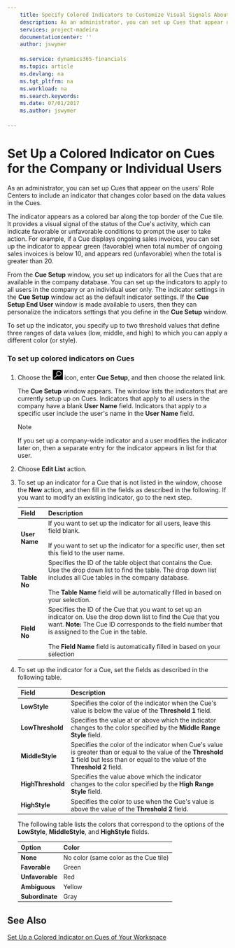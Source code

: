 ```yaml
---
    title: Specify Colored Indicators to Customize Visual Signals About a Cue's Activity for the Company or Individual Users | Microsoft Docs
    description: As an administrator, you can set up Cues that appear on the users' Role Centers to include an indicator that changes color based on the data values in the Cues.
    services: project-madeira
    documentationcenter: ''
    author: jswymer

    ms.service: dynamics365-financials
    ms.topic: article
    ms.devlang: na
    ms.tgt_pltfrm: na
    ms.workload: na
    ms.search.keywords:
    ms.date: 07/01/2017
    ms.author: jswymer

---
```

# Set Up a Colored Indicator on Cues for the Company or Individual Users
As an administrator, you can set up Cues that appear on the users' Role Centers to include an indicator that changes color based on the data values in the Cues.  
  
The indicator appears as a colored bar along the top border of the Cue tile. It provides a visual signal of the status of the Cue's activity, which can indicate favorable or unfavorable conditions to prompt the user to take action. For example, if a Cue displays ongoing sales invoices, you can set up the indicator to appear green (favorable) when total number of ongoing sales invoices is below 10, and appears red (unfavorable) when the total is greater than 20.  
  
From the **Cue Setup** window, you set up indicators for all the Cues that are available in the company database. You can set up the indicators to apply to all users in the company or an individual user only. The indicator settings in the **Cue Setup** window act as the default indicator settings. If the **Cue Setup End User** window is made available to users, then they can personalize the indicators settings that you define in the **Cue Setup** window.  
  
To set up the indicator, you specify up to two threshold values that define three ranges of data values (low, middle, and high) to which you can apply a different color (or style).  
  
### To set up colored indicators on Cues  
1. Choose the ![Search for Page or Report](media/ui-search/search_small.png "Search for Page or Report icon") icon, enter **Cue Setup**, and then choose the related link.  
  
     The **Cue Setup** window appears. The window lists the indicators that are currently setup up on Cues. Indicators that apply to all users in the company have a blank **User Name** field. Indicators that apply to a specific user include the user's name in the **User Name** field.  
  
    > [!NOTE]  
    >  If you set up a company-wide indicator and a user modifies the indicator later on, then a separate entry for the indicator appears in list for that user.  
  
2. Choose **Edit List** action.  
3. To set up an indicator for a Cue that is not listed in the window, choose the **New** action, and then fill in the fields as described in the following. If you want to modify an existing indicator, go to the next step.  
  
    |  Field  |  Description  |    
    |---------|---------------|  
    |**User Name**|If you want to set up the indicator for all users, leave this field blank.<br /><br /> If you want to set up the indicator for a specific user, then set this field to the user name.|  
    |**Table No**|Specifies the ID of the table object that contains the Cue. Use the drop down list to find the table. The drop down list includes all Cue tables in the company database.<br /><br /> The **Table Name** field will be automatically filled in based on your selection.|  
    |**Field No**|Specifies the ID of the Cue that you want to set up an indicator on. Use the drop down list to find the Cue that you want. **Note:**  The Cue ID corresponds to the field number that is assigned to the Cue in the table. <br /><br /> The **Field Name** field is automatically filled in based on your selection|  
  
4. To set up the indicator for a Cue, set the fields as described in the following table.  
  
    |  Field  |  Description  |    
    |---------|---------------|  
    |**LowStyle**|Specifies the color of the indicator when the Cue's value is below the value of the **Threshold 1** field.|  
    |**LowThreshold**|Specifies the value at or above which the indicator changes to the color specified by the **Middle Range Style** field.|  
    |**MiddleStyle**|Specifies the color of the indicator when Cue's value is greater than or equal to the value of the **Threshold 1** field but less than or equal to the value of the **Threshold 2** field.|  
    |**HighThreshold**|Specifies the value above which the indicator changes to the color specified by the **High Range Style** field.|  
    |**HighStyle**|Specifies the color to use when the Cue's value is above the value of the **Threshold 2** field.|  
  
     The following table lists the colors that correspond to the options of the **LowStyle**, **MiddleStyle**, and **HighStyle** fields.  
  
    |  Option  |  Color  |  
    |----------|---------|  
    |**None**|No color (same color as the Cue tile)|  
    |**Favorable**|Green|  
    |**Unfavorable**|Red|  
    |**Ambiguous**|Yellow|  
    |**Subordinate**|Gray|  
  
## See Also  
[Set Up a Colored Indicator on Cues of Your Workspace](ui-how-setup-colored-indicator-cues.md)  